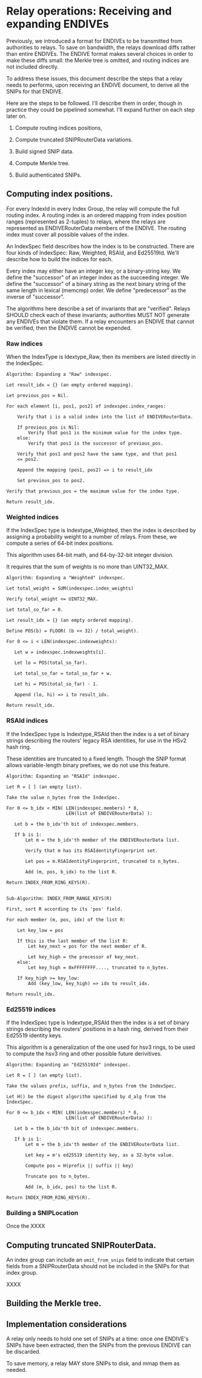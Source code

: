 
# Relay operations: Receiving and expanding ENDIVEs

Previously, we introduced a format for ENDIVEs to be transmitted
from authorities to relays.  To save on bandwidth, the relays
download diffs rather than entire ENDIVEs.  The ENDIVE format makes
several choices in order to make these diffs small: the Merkle tree
is omitted, and routing indices are not included directly.

To address these issues, this document describe the steps that a
relay needs to performs, upon receiving an ENDIVE document, to derive
all the SNIPs for that ENDIVE.

Here are the steps to be followed.  I'll describe them in order,
though in practice they could be pipelined somewhat.  I'll expand
further on each step later on.

  1. Compute routing indices positions,

  2. Compute truncated SNIPRouterData variations.

  3. Build signed SNIP data.

  4. Compute Merkle tree.

  5. Build authenticated SNIPs.

## Computing index positions.

For every IndexId in every Index Group, the relay will compute the
full routing index.  A routing index is an ordered mapping from
index position ranges (represented as 2-tuples) to relays, where the
relays are represented as ENDIVERouterData members of the ENDIVE.  The
routing index must cover all possible values of the index.

An IndexSpec field describes how the index is to be constructed.
There are four kinds of IndexSpec: Raw, Weighted, RSAId, and
Ed25519Id.  We'll describe how to build the indices for each.

Every index may either have an integer key, or a binary-string
key. We define the "successor" of an integer index as
the succeeding integer.  We define the "successor" of a binary
string as the next binary string of the same length in lexical
(memcmp) order.  We define "predecessor" as the inverse of
"successor".

The algorithms here describe a set of invariants that are
"verified".  Relays SHOULD check each of these invariants;
authorities MUST NOT generate any ENDIVEs that violate them.  If a
relay encounters an ENDIVE that cannot be verified, then the ENDIVE
cannot be expended.

### Raw indices

When the IndexType is Idextype_Raw, then its members are listed
directly in the IndexSpec.

    Algorithm: Expanding a "Raw" indexspec.

    Let result_idx = {} (an empty ordered mapping).

    Let previous_pos = Nil.

    For each element [i, pos1, pos2] of indexspec.index_ranges:

        Verify that i is a valid index into the list of ENDIVERouterData.

        If previous_pos is Nil:
            Verify that pos1 is the minimum value for the index type.
        else:
            Verify that pos1 is the successor of previous_pos.

        Verify that pos1 and pos2 have the same type, and that pos1
        <= pos2.

        Append the mapping (pos1, pos2) => i to result_idx

        Set previous_pos to pos2.

    Verify that previous_pos = the maximum value for the index type.

    Return result_idx.

### Weighted indices

If the IndexSpec type is Indextype_Weighted, then the index is
described by assigning a probability weight to a number of relays.
From these, we compute a series of 64-bit index positions.

This algorithm uses 64-bit math, and 64-by-32-bit integer division.

It requires that the sum of weights is no more than UINT32_MAX.

    Algorithm: Expanding a "Weighted" indexspec.

    Let total_weight = SUM(indexspec.index_weights)

    Verify total_weight <= UINT32_MAX.

    Let total_so_far = 0.

    Let result_idx = {} (an empty ordered mapping).

    Define POS(b) = FLOOR( (b << 32) / total_weight).

    For 0 <= i < LEN(indexspec.indexweights):

       Let w = indexspec.indexweights[i].

       Let lo = POS(total_so_far).

       Let total_so_far = total_so_far + w.

       Let hi = POS(total_so_far) - 1.

       Append (lo, hi) => i to result_idx.

    Return result_idx.


### RSAId indices

If the IndexSpec type is Indextype_RSAId then the index is a set of
binary strings describing the routers' legacy RSA identities, for
use in the HSv2 hash ring.

These identities are truncated to a fixed length.  Though the SNIP
format allows variable-length binary prefixes, we do not use this
feature.

    Algorithm: Expanding an "RSAId" indexspec.

    Let R = [ ] (an empty list).

    Take the value n_bytes from the IndexSpec.

    For 0 <= b_idx < MIN( LEN(indexspec.members) * 8,
                          LEN(list of ENDIVERouterData) ):

       Let b = the b_idx'th bit of indexspec.members.

       If b is 1:
           Let m = the b_idx'th member of the ENDIVERouterData list.

           Verify that m has its RSAIdentityFingerprint set.

           Let pos = m.RSAIdentityFingerprint, truncated to n_bytes.

           Add (m, pos, b_idx) to the list R.

    Return INDEX_FROM_RING_KEYS(R).


    Sub-Algorithm: INDEX_FROM_RANGE_KEYS(R)

    First, sort R according to its 'pos' field.

    For each member (m, pos, idx) of the list R:

        Let key_low = pos

        If this is the last member of the list R:
            Let key_next = pos for the next member of R.

            Let key_high = the precessor of key_next.
        else:
            Let key_high = 0xFFFFFFFF...., truncated to n_bytes.

        If key_high >= key_low:
            Add (key_low, key_high) => idx to result_idx.

    Return result_idx.


### Ed25519 indices

If the IndexSpec type is Indextype_RSAId then the index is a set of
binary strings describing the routers' positions in a hash ring,
derived from their Ed25519 identity keys.

This algorithm is a generalization of the one used for hsv3 rings,
to be used to compute the hsv3 ring and other possible future
derivitives.

    Algorithm: Expanding an "Ed25519Id" indexspec.

    Let R = [ ] (an empty list).

    Take the values prefix, suffix, and n_bytes from the IndexSpec.

    Let H() be the digest algorithm specified by d_alg from the
    IndexSpec.

    For 0 <= b_idx < MIN( LEN(indexspec.members) * 8,
                          LEN(list of ENDIVERouterData) ):

       Let b = the b_idx'th bit of indexspec.members.

       If b is 1:
           Let m = the b_idx'th member of the ENDIVERouterData list.

           Let key = m's ed25519 identity key, as a 32-byte value.

           Compute pos = H(prefix || suffix || key)

           Truncate pos to n_bytes.

           Add (m, b_idx, pos) to the list R.

    Return INDEX_FROM_RING_KEYS(R).

### Building a SNIPLocation

Once the XXXX


## Computing truncated SNIPRouterData.

An index group can include an `omit_from_snips` field to indicate that
certain fields from a SNIPRouterData should not be included in the
SNIPs for that index group.

XXXX

## Building the Merkle tree.


## Implementation considerations

A relay only needs to hold one set of SNIPs at a time: once one
ENDIVE's SNIPs have been extracted, then the SNIPs from the previous
ENDIVE can be discarded.

To save memory, a relay MAY store SNIPs to disk, and mmap them as
needed.

